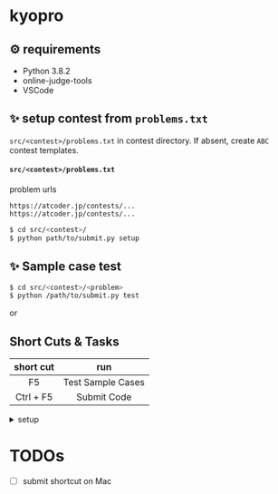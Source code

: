 # kyopro
##  ⚙ requirements
- Python 3.8.2
- online-judge-tools
- VSCode

## ✨ setup contest from `problems.txt`
`src/<contest>/problems.txt` in contest directory. If absent, create `ABC` contest templates.

#### `src/<contest>/problems.txt`
problem urls
```
https://atcoder.jp/contests/...
https://atcoder.jp/contests/...
```

```bash
$ cd src/<contest>/
$ python path/to/submit.py setup
```

## ✨ Sample case test
```bash
$ cd src/<contest>/<problem>
$ python /path/to/submit.py test
```

or

## Short Cuts & Tasks
| short cut | run |
|:--:|:--:|
| F5 | Test Sample Cases |
| Ctrl + F5 | Submit Code |

<details>
<summary>setup</summary>

#### `tasks.json`
```json
{
    // See https://go.microsoft.com/fwlink/?LinkId=733558
    // for the documentation about the tasks.json format
    "version": "2.0.0",
    "tasks": [
        {
            "label": "ojTest",
            "type": "shell",
            "command": "cd",
            "args": [
                "\"${fileDirname}\"",
                "&&",
                "python",
                "\"${workspaceRoot}${pathSeparator}submit.py\"",
                "test"
            ],
            "group": {
                "kind": "test",
                "isDefault": true
            }
        },
        {
            "label": "ojSubmit",
            "type": "shell",
            "command": "cd",
            "args": [
                "\"${fileDirname}\"",
                "&&",
                "python",
                "\"${workspaceRoot}${pathSeparator}submit.py\"",
                "submit"
            ],
            "group": {
                "kind": "test",
                "isDefault": true
            }
        }
    ]
}
```

#### `keybindings.json`
```json
    {
        "key": "f5",
        "command": "workbench.action.tasks.runTask",
        "args": "ojTest"
    },
    {
        "key": "Ctrl+f5",
        "command": "workbench.action.tasks.runTask",
        "args": "ojSubmit"
    }
```

</details>

# TODOs
- [ ] submit shortcut on Mac